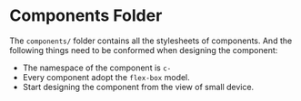 # Components Folder

The `components/` folder contains all the stylesheets of components.
And the following things need to be conformed when designing the component:
- The namespace of the component is `c-`
- Every component adopt the `flex-box` model.
- Start designing the component from the view of small device.
